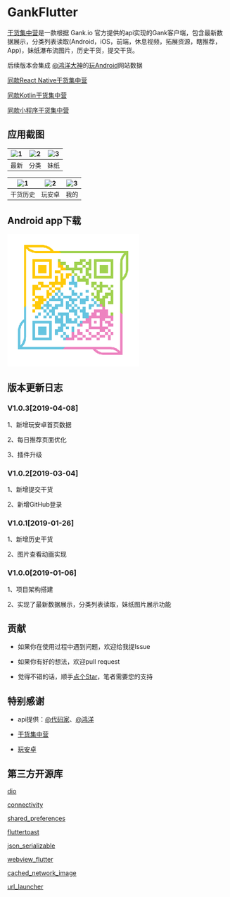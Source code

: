 # GankFlutter

[干货集中营](https://gank.io)是一款根据 Gank.io 官方提供的api实现的Gank客户端，包含最新数据展示，分类列表读取(Android，iOS，前端，休息视频，拓展资源，瞎推荐，App)，妹纸瀑布流图片，历史干货，提交干货。

后续版本会集成 [@鸿洋大神](https://github.com/hongyangAndroid)的[玩Android](https://www.wanandroid.com/)网站数据

[同款React Native干货集中营](https://github.com/fujianlian/GankRN)

[同款Kotlin干货集中营](https://github.com/fujianlian/GankKotlin)

[同款小程序干货集中营](https://github.com/fujianlian/GankMini)

## 应用截图

![1](./screenshot/1.png) | ![2](./screenshot/2.png) | ![3](./screenshot/3.png) |
| :--: | :--: | :--: |
| 最新 | 分类 | 妹纸 |

![1](./screenshot/4.png) | ![2](./screenshot/5.png) | ![3](./screenshot/6.png) |
| :--: | :--: | :--: |
| 干货历史 | 玩安卓 | 我的 |

## Android app下载
![1](./screenshot/qrcode1.png)



## 版本更新日志

### V1.0.3[2019-04-08]

1、新增玩安卓首页数据

2、每日推荐页面优化

3、插件升级

### V1.0.2[2019-03-04]

1、新增提交干货

2、新增GitHub登录

### V1.0.1[2019-01-26]

1、新增历史干货

2、图片查看动画实现

### V1.0.0[2019-01-06]

1、项目架构搭建

2、实现了最新数据展示，分类列表读取，妹纸图片展示功能

## 贡献

* 如果你在使用过程中遇到问题，欢迎给我提Issue

* 如果你有好的想法，欢迎pull request

* 觉得不错的话，顺手[点个Star](https://github.com/fujianlian/GankFlutter)，笔者需要您的支持

## 特别感谢

* api提供：[@代码家](https://github.com/daimajia)、[@鸿洋](https://github.com/hongyangAndroid)

* [干货集中营](https://gank.io)

* [玩安卓](https://www.wanandroid.com)

## 第三方开源库

[dio]("https://github.com/flutterchina/dio")

[connectivity]("https://github.com/flutter/plugins")

[shared_preferences]("https://github.com/flutter/plugins")

[fluttertoast]("https://github.com/PonnamKarthik/FlutterToast")

[json_serializable]("https://github.com/dart-lang/json_serializable")

[webview_flutter]("https://pub.dartlang.org/packages/webview_flutter")

[cached_network_image]("https://github.com/renefloor/flutter_cached_network_image")

[url_launcher]("https://github.com/flutter/plugins/tree/master/packages/url_launcher")
